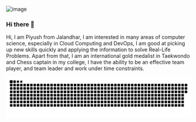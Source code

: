 ![image](https://user-images.githubusercontent.com/82114698/213860722-5da3cac0-8fe1-4057-b3a6-908e2176022f.png)

### Hi there 👋 
<p>Hi, I am Piyush from Jalandhar, I am interested in many areas of computer science, especially in Cloud Computing and DevOps, I am good at picking up new skills quickly and applying the information to solve Real-Life Problems. Apart from that, I am an international gold medalist in Taekwondo and Chess captain in my college, I have the ability to be an effective team player, and team leader and work under time constraints.</p>

<!--
**piyushdhir1/piyushdhir1** is a ✨ _special_ ✨ repository because its `README.md` (this file) appears on your GitHub profile.

Here are some ideas to get you started:

- 🔭 I’m currently working on ... 
- 🌱 I’m currently learning ...Github😁🌝
- 👯 I’m looking to collaborate on ...projects
- 🤔 I’m looking for help with ...
- 💬 Ask me about ...
- 📫 How to reach me: ...instagram
- 😄 Pronouns: ...he/him
- ⚡ Fun fact: ...never underestimate😁🌝
-->

<p align="center">
  <img src="https://github.com/piyushdhir1/piyushdhir1/blob/main/READ%20ME%20TWICE.svg" alt="snake"></center>
</p>
